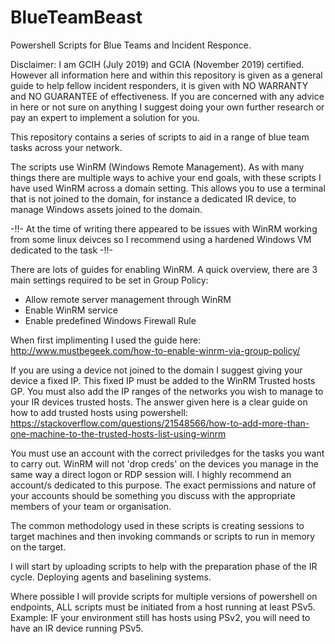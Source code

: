 # BlueTeamBeast
Powershell Scripts for Blue Teams and Incident Responce.

Disclaimer: I am GCIH (July 2019) and GCIA (November 2019) certified. However all information here and within this repository is given as a general guide to help fellow incident responders, it is given with NO WARRANTY and NO GUARANTEE of effectiveness. If you are concerned with any advice in here or not sure on anything I suggest doing your own further research or pay an expert to implement a solution for you.

This repository contains a series of scripts to aid in a range of blue team tasks across your network.

The scripts use WinRM (Windows Remote Management). As with many things there are multiple ways to achive your end goals, with these scripts I have used WinRM across a domain setting. This allows you to use a terminal that is not joined to the domain, for instance a dedicated IR device, to manage Windows assets joined to the domain. 

-!!- At the time of writing there appeared to be issues with WinRM working from some linux deivces so I recommend using a hardened Windows VM dedicated to the task -!!-

There are lots of guides for enabling WinRM.
A quick overview, there are 3 main settings required to be set in Group Policy:
- Allow remote server management through WinRM
- Enable WinRM service
- Enable predefined Windows Firewall Rule

When first implimenting I used the guide here: http://www.mustbegeek.com/how-to-enable-winrm-via-group-policy/

If you are using a device not joined to the domain I suggest giving your device a fixed IP.
This fixed IP must be added to the WinRM Trusted hosts GP. You must also add the IP ranges of the networks you wish to manage to your IR devices trusted hosts. 
The answer given here is a clear guide on how to add trusted hosts using powershell:
https://stackoverflow.com/questions/21548566/how-to-add-more-than-one-machine-to-the-trusted-hosts-list-using-winrm

You must use an account with the correct priviledges for the tasks you want to carry out. WinRM will not 'drop creds' on the devices you manage in the same way a direct logon or RDP session will. I highly recommend an account/s dedicated to this purpose. The exact permissions and nature of your accounts should be something you discuss with the appropriate members of your team or organisation.


The common methodology used in these scripts is creating sessions to target machines and then invoking commands or scripts to run in memory on the target. 

I will start by uploading scripts to help with the preparation phase of the IR cycle. Deploying agents and baselining systems.

Where possible I will provide scripts for multiple versions of powershell on endpoints, ALL scripts must be initiated from a host running at least PSv5. Example: IF your environment still has hosts using PSv2, you will need to have an IR device running PSv5.

